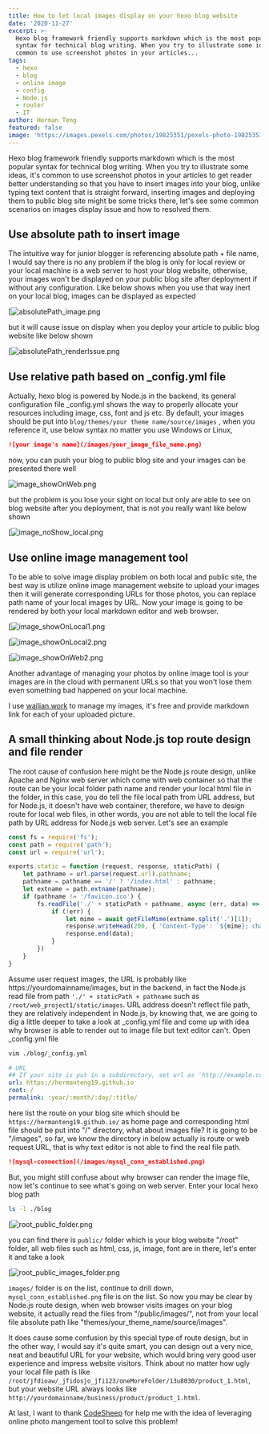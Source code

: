 ```yaml
---
title: How to let local images display on your hexo blog website
date: '2020-11-27'
excerpt: >-
  Hexo blog framework friendly supports markdown which is the most popular
  syntax for technical blog writing. When you try to illustrate some ideas, it's
  common to use screenshot photos in your articles...
tags:
  - hexo
  - blog
  - online image
  - config
  - Node.js
  - router
  - IT
author: Herman Teng
featured: false
image: 'https://images.pexels.com/photos/19825351/pexels-photo-19825351.jpeg'
---
```


Hexo blog framework friendly supports markdown which is the most popular syntax for technical blog writing. When you try to illustrate some ideas, it's common to use screenshot photos in your articles to get reader better understanding so that you have to insert images into your blog, unlike typing text content that is straight forward, inserting images and deploying them to public blog site might be some tricks there, let's see some common scenarios on images display issue and how to resolved them.

## Use absolute path to insert image

The intuitive way for junior blogger is referencing absolute path + file name, I would say there is no any problem if the blog is only for local review or your local machine is a web server to host your blog website, otherwise, your images won't be displayed on your public blog site after deployment if without any configuration. Like below shows when you use that way inert on your local blog, images can be displayed as expected



[![absolutePath_image.png](/img/screenshots/absolutePath_image.png)

but it will cause issue on display when you deploy your article to public blog website like below shown

[![absolutePath_renderIssue.png](/img/screenshots/absolutePath_renderIssue.png)

## Use relative path based on _config.yml file 

Actually, hexo blog is powered by Node.js in the backend, its general configuration file _config.yml shows the way to properly allocate your resources including image, css, font and js etc. By default, your images should be put into `blog/themes/your theme name/source/images` , when you reference it, use below syntax no matter you use Windows or Linux,

```markdown
![your image's name](/images/your_image_file_name.png)
```

now, you can push your blog to public blog site and your images can be presented there well

![image_showOnWeb.png](/img/screenshots/image_showOnWeb.png)

but the problem is you lose your sight on local but only are able to see on blog website after you deployment, that is not you really want like below shown

[![image_noShow_local.png](/img/screenshots/image_noShow_local.png)

## Use online image management tool 

To be able to solve image display problem on both local and public site, the best way is utilize online image management website to upload your images then it will generate corresponding URLs for those photos, you can replace path name of your local images by URL. Now your image is going to be rendered by both your local markdown editor and web browser.

[![image_showOnLocal1.png](/img/screenshots/image_showOnLocal1.png)

[![image_showOnLocal2.png](/img/screenshots/image_showOnLocal2.png)

[![image_showOnWeb2.png](/img/screenshots/image_showOnWeb2.png)

Another advantage of managing your photos by online image tool is your images are in the cloud with permanent URLs so that you won't lose them even something bad happened on your local machine.

I use [wailian.work](https://www.wailian.work/) to manage my images, it's free and provide markdown link for each of your uploaded picture.

## A small thinking about Node.js top route design and file render  

The root cause of confusion here might be the Node.js route design, unlike Apache and Nginx web server which come with web container so that the route can be your local folder path name and render your local html file in the folder, in this case, you do tell the file local path from URL address, but for Node.js, it doesn't have web container, therefore, we have to design route for local web files, in other words, you are not able to tell the local file path by URL address for Node.js web server. Let's see an example

```javascript
const fs = require('fs');
const path = require('path');
const url = require('url');

exports.static = function (request, response, staticPath) {
    let pathname = url.parse(request.url).pathname;
    pathname = pathname == '/' ? '/index.html' : pathname;
    let extname = path.extname(pathname);
    if (pathname != '/favicon.ico') {
        fs.readFile('./' + staticPath + pathname, async (err, data) => { 
            if (!err) {
                let mime = await getFileMime(extname.split('.')[1]);
                response.writeHead(200, { 'Content-Type': `${mime}; charset="utf-8"` });
                response.end(data);
            }
        })
    }
}
```

Assume user request images, the URL is probably like https://yourdomainname/images, but in the backend, in fact the Node.js read file from path `'./' + staticPath + pathname` such as `/root/web_project1/static/images`. URL address doesn't reflect file path, they are relatively independent in Node.js, by knowing that, we are going to dig a little deeper to take a look at _config.yml file and come up with idea why browser is able to render out to image file but text editor can't. Open _config.yml file 

```bash
vim ./blog/_config.yml
```

```yaml
# URL
## If your site is put in a subdirectory, set url as 'http://example.com/child' and root as '/child'
url: https://hermanteng19.github.io
root: /
permalink: :year/:month/:day/:title/
```

here list the route on your blog site which should be `https://hermanteng19.github.io/` as home page and corresponding html file should be put into "/" directory, what about images file? It is going to be "/images", so far, we know the directory in below actually is route or web request URL, that is why text editor is not able to find the real file path.

```markdown
![mysql-connection](/images/mysql_conn_established.png)
```

But, you might still confuse about why browser can render the image file, now let's continue to see what's going on web server. Enter your local hexo blog path

```bash
ls -l ./blog
```

[![root_public_folder.png](/img/screenshots/root_public_folder.png)

you can find there is `public/` folder which is your blog website "/root" folder, all web files such as html, css, js, image, font are in there, let's enter it and take a look

[![root_public_images_folder.png](/img/screenshots/root_public_images_folder.png)

`images/` folder is on the list, continue to drill down, `mysql_conn_established.png` file is on the list. So now you may be clear by Node.js route design, when web browser visits images on your blog website, it actually read the files from "/public/images/", not from your local file absolute path like "themes/your_theme_name/source/images".

It does cause some confusion by this special type of route design, but in the other way, I would say it's quite smart, you can design out a very nice, neat and beautiful URL for your website, which would bring very good user experience and impress website visitors. Think about no matter how ugly your local file path is like `/root/jfdioaw/_jfidosjo_jfi123/oneMoreFolder/13u8030/product_1.html`, but your website URL always looks like `http://yourdomainname/business/product/product_1.html`.

At last, I want to thank [CodeSheep](https://www.codesheep.cn/) for help me with the idea of leveraging online photo mangement tool to solve this problem!








